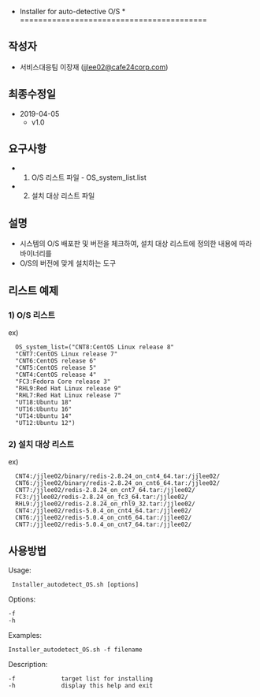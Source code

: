 * Installer for auto-detective O/S *
=========================================


## 작성자
+ 서비스대응팀 이장재 (jjlee02@cafe24corp.com)

## 최종수정일
+ 2019-04-05
  + v1.0

## 요구사항
+ 1) O/S 리스트 파일 - OS_system_list.list
+ 2) 설치 대상 리스트 파일 

## 설명
+ 시스템의 O/S 배포판 및 버전을 체크하여, 설치 대상 리스트에 정의한 내용에 따라 바이너리를
+ O/S의 버전에 맞게 설치하는 도구


## 리스트 예제
### 1) O/S 리스트
ex)
```
  OS_system_list=("CNT8:CentOS Linux release 8"
  "CNT7:CentOS Linux release 7"
  "CNT6:CentOS release 6"
  "CNT5:CentOS release 5"
  "CNT4:CentOS release 4"
  "FC3:Fedora Core release 3"
  "RHL9:Red Hat Linux release 9"
  "RHL7:Red Hat Linux release 7"
  "UT18:Ubuntu 18"
  "UT16:Ubuntu 16"
  "UT14:Ubuntu 14"
  "UT12:Ubuntu 12")
```

### 2) 설치 대상 리스트
ex)
```
  CNT4:/jjlee02/binary/redis-2.8.24_on_cnt4_64.tar:/jjlee02/
  CNT6:/jjlee02/binary/redis-2.8.24_on_cnt6_64.tar:/jjlee02/
  CNT7:/jjlee02/redis-2.8.24_on_cnt7_64.tar:/jjlee02/
  FC3:/jjlee02/redis-2.8.24_on_fc3_64.tar:/jjlee02/
  RHL9:/jjlee02/redis-2.8.24_on_rhl9_32.tar:/jjlee02/
  CNT4:/jjlee02/redis-5.0.4_on_cnt4_64.tar:/jjlee02/
  CNT6:/jjlee02/redis-5.0.4_on_cnt6_64.tar:/jjlee02/
  CNT7:/jjlee02/redis-5.0.4_on_cnt7_64.tar:/jjlee02/
```

## 사용방법

Usage:

     Installer_autodetect_OS.sh [options]

Options:

    -f
    -h

Examples:

    Installer_autodetect_OS.sh -f filename

Description:

    -f             target list for installing
    -h             display this help and exit
